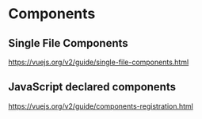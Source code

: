 # Components
## Single File Components
https://vuejs.org/v2/guide/single-file-components.html

## JavaScript declared components
https://vuejs.org/v2/guide/components-registration.html
